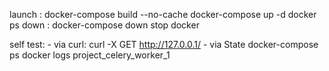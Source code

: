 launch : 
    docker-compose build --no-cache
    docker-compose up -d
    docker ps
down : 
    docker-compose down 
    stop docker <name>

self test:
    -   via curl: 
            curl -X GET http://127.0.0.1/
    -   via State
            docker-compose ps
            docker logs project_celery_worker_1
